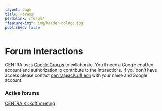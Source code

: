 ```yaml
---
layout: page
title: Forums
permalink: /forum/
"feature-img": img/header-nologo.jpg
published: false
---
```


# Forum Interactions

CENTRA uses [Google Groups](https://groups.google.com/forum/#!overview) to collaborate.  You'll need a Google enabled account and authorization to contribute to the interactions.  If you don't have access please contact [centra@acis.ufl.edu](mailto:centra@acis.ufl.edu) with your name and Google account.

### Active forums

[CENTRA Kickoff meeting](https://groups.google.com/forum/#!forum/centrakickoff)
